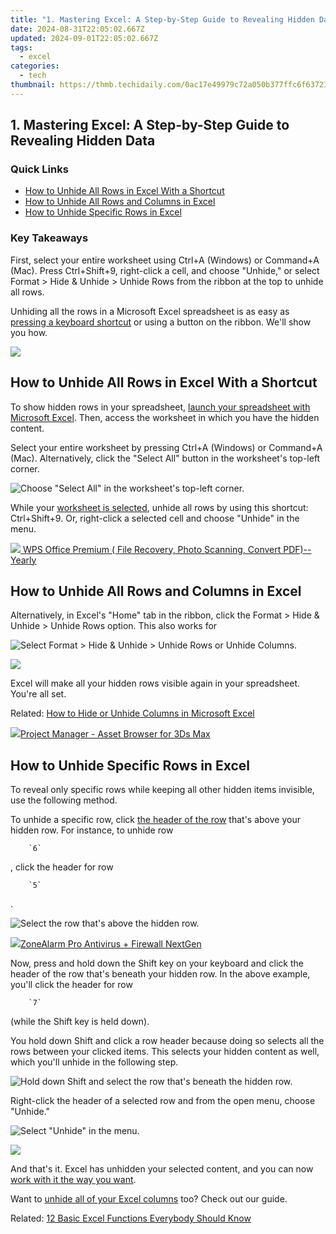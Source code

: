 ```yaml
---
title: "1. Mastering Excel: A Step-by-Step Guide to Revealing Hidden Data"
date: 2024-08-31T22:05:02.667Z
updated: 2024-09-01T22:05:02.667Z
tags:
  - excel
categories:
  - tech
thumbnail: https://thmb.techidaily.com/0ac17e49979c72a050b377ffc6f63723ef10196944c0e4d0e8d090140eaead92.jpg
---
```


## 1. Mastering Excel: A Step-by-Step Guide to Revealing Hidden Data

### Quick Links

* [How to Unhide All Rows in Excel With a Shortcut](https://facebook-videos.techidaily.com/2024-approved-transform-your-social-feed-to-full-screen/)
* [How to Unhide All Rows and Columns in Excel](https://twitter-videos.techidaily.com/updated-top-tweet-talent-social-medias-10-gems-for-2024/)
* [How to Unhide Specific Rows in Excel](https://vp-tips.techidaily.com/updated-in-2024-unlocking-the-secrets-of-impressive-hdr-portraits/)

### Key Takeaways

 First, select your entire worksheet using Ctrl+A (Windows) or Command+A (Mac). Press Ctrl+Shift+9, right-click a cell, and choose "Unhide," or select Format > Hide & Unhide > Unhide Rows from the ribbon at the top to unhide all rows.

 Unhiding all the rows in a Microsoft Excel spreadsheet is as easy as [pressing a keyboard shortcut](https://eaxpv-info.techidaily.com/updated-2024-approved-high-definition-ready-enabling-av1-on-youtube/) or using a button on the ribbon. We'll show you how.

<!-- affiliate ads begin -->
<a href="https://store.revouninstaller.com/order/checkout.php?PRODS=27889512&QTY=1&AFFILIATE=108875&CART=1"><img src="https://secure.avangate.com/images/merchant/4282ec8de8c9be897e7aff4aa231b1a4/728__90.jpg" border="0"></a>
<!-- affiliate ads end -->
##  How to Unhide All Rows in Excel With a Shortcut

 To show hidden rows in your spreadsheet, [launch your spreadsheet with Microsoft Excel](https://facebook-video-share.techidaily.com/updated-in-2024-crafting-clearer-communication-the-art-of-adding-text-to-video-media/). Then, access the worksheet in which you have the hidden content.

 Select your entire worksheet by pressing Ctrl+A (Windows) or Command+A (Mac). Alternatively, click the "Select All" button in the worksheet's top-left corner.

![Choose "Select All" in the worksheet's top-left corner.](https://static1.howtogeekimages.com/wordpress/wp-content/uploads/2022/10/1-select-entire-worksheet-excel.png) 

 While your [worksheet is selected](https://buynow-tips.techidaily.com/exploring-a-ravaged-world-on-motorcycle-in-days-gone-our-comprehhavis-review/), unhide all rows by using this shortcut: Ctrl+Shift+9\. Or, right-click a selected cell and choose "Unhide" in the menu.

<!-- affiliate ads begin -->
<a href="https://secure.2checkout.com/order/checkout.php?PRODS=38729081&QTY=1&AFFILIATE=108875&CART=1"><img src="https://website-prod.cache.wpscdn.com/img/wps-spreadsheet-free-excel-editor-online-offline-1x.93e269d.png" border="0">
WPS Office Premium ( File Recovery, Photo Scanning, Convert PDF)--Yearly</a>
<!-- affiliate ads end -->
##  How to Unhide All Rows and Columns in Excel

 Alternatively, in Excel's "Home" tab in the ribbon, click the Format > Hide & Unhide > Unhide Rows option. This also works for

![Select Format > Hide & Unhide > Unhide Rows or Unhide Columns.](https://static1.howtogeekimages.com/wordpress/wp-content/uploads/2022/10/3-unhide-rows-columns-excel.png) 

<!-- affiliate ads begin -->
<a href="https://store.iobit.com/order/checkout.php?PRODS=4596923&QTY=1&AFFILIATE=108875&CART=1"><img src="https://secure.avangate.com/images/merchant/184260348236f9554fe9375772ff966e/ascscan_468X60.png" border="0"></a>
<!-- affiliate ads end -->
 Excel will make all your hidden rows visible again in your spreadsheet. You're all set.

Related: [How to Hide or Unhide Columns in Microsoft Excel](https://some-knowledge.techidaily.com/updated-how-to-gently-lower-volume-without-distortion/) 

<!-- affiliate ads begin -->
<a href="https://secure.2checkout.com/order/checkout.php?PRODS=4709458&QTY=1&AFFILIATE=108875&CART=1"><img src="https://3d-kstudio.com/wp-content/uploads/2019/10/Project-Manager-version-3-1600x900-768x419.jpg" border="0">Project Manager - Asset Browser for 3Ds Max</a>
<!-- affiliate ads end -->
##  How to Unhide Specific Rows in Excel

 To reveal only specific rows while keeping all other hidden items invisible, use the following method.

 To unhide a specific row, click [the header of the row](https://fox-http.techidaily.com/new-decoding-the-best-android-photography-software-is-picku-king-for-2024/) that's above your hidden row. For instance, to unhide row

        `6`
    
 , click the header for row

        `5`
    
 .

![Select the row that's above the hidden row.](https://static1.howtogeekimages.com/wordpress/wp-content/uploads/2022/10/4-select-row-above-hidden-row.png) 

<!-- affiliate ads begin -->
<a href="https://estore.zonealarm.com/order/checkout.php?PRODS=38658749&QTY=1&AFFILIATE=108875&CART=1"><img src="https://sc1.checkpoint.com/sc1/za/images/boxes/pa_500.png" border="0">ZoneAlarm Pro Antivirus + Firewall NextGen</a>
<!-- affiliate ads end -->
 Now, press and hold down the Shift key on your keyboard and click the header of the row that's beneath your hidden row. In the above example, you'll click the header for row

        `7`
    
 (while the Shift key is held down).

 You hold down Shift and click a row header because doing so selects all the rows between your clicked items. This selects your hidden content as well, which you'll unhide in the following step.

![Hold down Shift and select the row that's beneath the hidden row.](https://static1.howtogeekimages.com/wordpress/wp-content/uploads/2022/10/5-select-row-below-hidden-row.png) 

 Right-click the header of a selected row and from the open menu, choose "Unhide."

![Select "Unhide" in the menu.](https://static1.howtogeekimages.com/wordpress/wp-content/uploads/2022/10/6-unhide-specific-hidden-row.png) 

<!-- affiliate ads begin -->
<a href="https://shop.mondly.com/affiliate.php?ACCOUNT=ATISTUDI&AFFILIATE=108875&PATH=https%3A%2F%2Fwww.mondly.com%3FAFFILIATE%3D108875%26RESOURCE%3D%2BBusiness%2B970x90%2B"><img src="https://secure.avangate.com/images/merchant/69c418c33ec2e1a4267fa9bb77fa1428/business-970x90.gif" border="0"></a>
<!-- affiliate ads end -->
 And that's it. Excel has unhidden your selected content, and you can now [work with it the way you want](https://visual-screen-recording.techidaily.com/in-2024-a-step-by-step-recorder-for-discord-enthusiasts/).

 Want to [unhide all of your Excel columns](https://some-knowledge.techidaily.com/updated-how-to-gently-lower-volume-without-distortion/) too? Check out our guide.

Related: [12 Basic Excel Functions Everybody Should Know](https://visual-screen-recording.techidaily.com/in-2024-a-step-by-step-recorder-for-discord-enthusiasts/)

<ins class="adsbygoogle"
     style="display:block"
     data-ad-format="autorelaxed"
     data-ad-client="ca-pub-7571918770474297"
     data-ad-slot="1223367746"></ins>



<ins class="adsbygoogle"
     style="display:block"
     data-ad-client="ca-pub-7571918770474297"
     data-ad-slot="8358498916"
     data-ad-format="auto"
     data-full-width-responsive="true"></ins>


